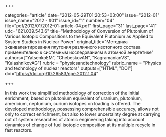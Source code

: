 +++

categories="article"
date="2012-05-29T01:20:53+03:00"
issue="2012-01"
issue_name="2012 - #01"
issue_id="1"
number="04"
file="pdf/2012/01/2012-01-article-04.pdf"
first_page="31"
last_page="41"
udc="621.039.543.6"
title="Methodology of Conversion of Plutonium of Various Isotopic Compositions to the Equivalent Plutonium as Applied to System Studies in Nuclear Power"
original_title="Методика эквивалентирования плутония различного изотопного состава применительно к системным исследованиям в атомной энергетике"
authors=["YatsenkoEM", "ChebeskovAN", "KagramanianVS", "KalashnikovAG"]
rubric = "physicsandtechnology"
rubric_name = "Physics and technology of nuclear reactors"
outputs=["HTML", "DOI"]
doi="https://doi.org/10.26583/npe.2012.1.04"

+++

In this work the simplified methodology of correction of the initial enrichment, based on plutonium equivalent of uranium, plutonium, americium, neptunium, curium isotopes on loading is offered. The developed methodology, possessing comprehensible accuracy, allows not only to correct enrichment, but also to lower uncertainty degree at carrying out of system researches of atomic engineering taking into account dynamics of change of fuel isotopic composition at its multiple recycle in fast reactors.